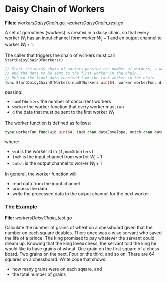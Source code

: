 # Daisy Chain of Workers

**Files:** *workersDaisyChain.go, workersDaisyChain_test.go*

A set of goroutines (workers) is created in a daisy chain, so that every worker $W_i$ has an input channel form worker $W_i-1$ and an output channel to worker $W_i+1$.

The caller that triggers the chain of workers must call `StartDaisyChainOfWorkers()`

```go
// Start the daisy chain of workers passing the number of workers, a workerFun,
// and the data to be sent to the first worker in the chain.
// Return the final data received from the last worker in the chain
func StartDaisyChainOfWorkers(numOfWorkers uint64, worker workerFun, d dataEnvelope) dataEnvelope
```
passing:

- `numOfWorkers` the number of concurrent workers
- `worker` the worker function that every worker must run
- `d` the data that must be sent to the first worker $W_1$

The worker function is defined as follows:
```go
type workerFun func(wid uint64, inch chan dataEnvelope, outch chan dataEnvelope)
```
where:

- `wid` is the worker id in `[1,numOfWorkers]`
- `inch` is the input channel from worker $W_i-1$
- `outch` is the output channel to worker $W_i+1$

In general, the worker function will:

- read data from the input channel
- process the data
- write the processed data to the output channel for the next worker


### The Example

**File:** *workersDaisyChain_test.go*

Calculate the number of grains of wheat on a chessboard given that the number on each square doubles.
There once was a wise servant who saved the life of a prince.
The king promised to pay whatever the servant could dream up.
Knowing that the king loved chess, the servant told the king he would like to have grains of wheat. One grain on the first square of a chess board. Two grains on the next. Four on the third, and so on.
There are 64 squares on a chessboard.
Write code that shows:

- how many grains were on each square, and
- the total number of grains
